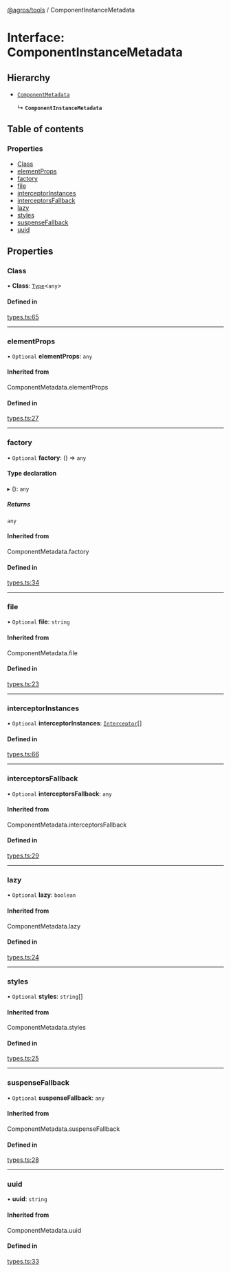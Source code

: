 [@agros/tools](../index.md) / ComponentInstanceMetadata

# Interface: ComponentInstanceMetadata

## Hierarchy

- [`ComponentMetadata`](../index.md#componentmetadata)

  ↳ **`ComponentInstanceMetadata`**

## Table of contents

### Properties

- [Class](ComponentInstanceMetadata.md#class)
- [elementProps](ComponentInstanceMetadata.md#elementprops)
- [factory](ComponentInstanceMetadata.md#factory)
- [file](ComponentInstanceMetadata.md#file)
- [interceptorInstances](ComponentInstanceMetadata.md#interceptorinstances)
- [interceptorsFallback](ComponentInstanceMetadata.md#interceptorsfallback)
- [lazy](ComponentInstanceMetadata.md#lazy)
- [styles](ComponentInstanceMetadata.md#styles)
- [suspenseFallback](ComponentInstanceMetadata.md#suspensefallback)
- [uuid](ComponentInstanceMetadata.md#uuid)

## Properties

### <a id="class" name="class"></a> Class

• **Class**: [`Type`](../index.md#type)<`any`\>

#### Defined in

[types.ts:65](https://github.com/agrosjs/agros/blob/2fa30a3/packages/agros-tools/src/types.ts#L65)

___

### <a id="elementprops" name="elementprops"></a> elementProps

• `Optional` **elementProps**: `any`

#### Inherited from

ComponentMetadata.elementProps

#### Defined in

[types.ts:27](https://github.com/agrosjs/agros/blob/2fa30a3/packages/agros-tools/src/types.ts#L27)

___

### <a id="factory" name="factory"></a> factory

• `Optional` **factory**: () => `any`

#### Type declaration

▸ (): `any`

##### Returns

`any`

#### Inherited from

ComponentMetadata.factory

#### Defined in

[types.ts:34](https://github.com/agrosjs/agros/blob/2fa30a3/packages/agros-tools/src/types.ts#L34)

___

### <a id="file" name="file"></a> file

• `Optional` **file**: `string`

#### Inherited from

ComponentMetadata.file

#### Defined in

[types.ts:23](https://github.com/agrosjs/agros/blob/2fa30a3/packages/agros-tools/src/types.ts#L23)

___

### <a id="interceptorinstances" name="interceptorinstances"></a> interceptorInstances

• `Optional` **interceptorInstances**: [`Interceptor`](Interceptor.md)[]

#### Defined in

[types.ts:66](https://github.com/agrosjs/agros/blob/2fa30a3/packages/agros-tools/src/types.ts#L66)

___

### <a id="interceptorsfallback" name="interceptorsfallback"></a> interceptorsFallback

• `Optional` **interceptorsFallback**: `any`

#### Inherited from

ComponentMetadata.interceptorsFallback

#### Defined in

[types.ts:29](https://github.com/agrosjs/agros/blob/2fa30a3/packages/agros-tools/src/types.ts#L29)

___

### <a id="lazy" name="lazy"></a> lazy

• `Optional` **lazy**: `boolean`

#### Inherited from

ComponentMetadata.lazy

#### Defined in

[types.ts:24](https://github.com/agrosjs/agros/blob/2fa30a3/packages/agros-tools/src/types.ts#L24)

___

### <a id="styles" name="styles"></a> styles

• `Optional` **styles**: `string`[]

#### Inherited from

ComponentMetadata.styles

#### Defined in

[types.ts:25](https://github.com/agrosjs/agros/blob/2fa30a3/packages/agros-tools/src/types.ts#L25)

___

### <a id="suspensefallback" name="suspensefallback"></a> suspenseFallback

• `Optional` **suspenseFallback**: `any`

#### Inherited from

ComponentMetadata.suspenseFallback

#### Defined in

[types.ts:28](https://github.com/agrosjs/agros/blob/2fa30a3/packages/agros-tools/src/types.ts#L28)

___

### <a id="uuid" name="uuid"></a> uuid

• **uuid**: `string`

#### Inherited from

ComponentMetadata.uuid

#### Defined in

[types.ts:33](https://github.com/agrosjs/agros/blob/2fa30a3/packages/agros-tools/src/types.ts#L33)
